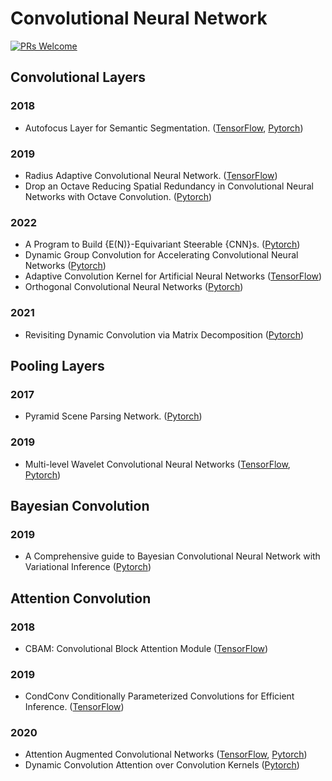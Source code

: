 # Convolutional Neural Network

[![PRs Welcome](https://img.shields.io/badge/PRs-welcome-brightgreen.svg?style=flat-square)](http://makeapullrequest.com)


## Convolutional Layers

### 2018
* Autofocus Layer for Semantic Segmentation. ([TensorFlow](https://github.com/perslev/Autofocus-Layer-TF), [Pytorch](https://github.com/yaq007/Autofocus-Layer))

### 2019
* Radius Adaptive Convolutional Neural Network. ([TensorFlow](https://github.com/meisamrf/racnn))
* Drop an Octave Reducing Spatial Redundancy in Convolutional Neural Networks with Octave Convolution. ([Pytorch](https://github.com/facebookresearch/OctConv))

### 2022
* A Program to Build {E(N)}-Equivariant Steerable {CNN}s. ([Pytorch](https://github.com/QUVA-Lab/escnn))
* Dynamic Group Convolution for Accelerating Convolutional Neural Networks ([Pytorch](https://github.com/zhuogege1943/dgc))
* Adaptive Convolution Kernel for Artificial Neural Networks ([TensorFlow](https://github.com/btekgit/AdaptiveCNN))
* Orthogonal Convolutional Neural Networks ([Pytorch](https://github.com/samaonline/Orthogonal-Convolutional-Neural-Networks))

### 2021
* Revisiting Dynamic Convolution via Matrix Decomposition ([Pytorch](https://github.com/liyunsheng13/dcd))


## Pooling Layers

### 2017
* Pyramid Scene Parsing Network. ([Pytorch](https://github.com/hszhao/PSPNet))

### 2019
* Multi-level Wavelet Convolutional Neural Networks ([TensorFlow](https://github.com/AureliePeng/Keras-WaveletTransform), [Pytorch](https://github.com/lpj-github-io/MWCNNv2))


## Bayesian Convolution

### 2019
* A Comprehensive guide to Bayesian Convolutional Neural Network with Variational Inference ([Pytorch](https://github.com/kumar-shridhar/PyTorch-BayesianCNN))


## Attention Convolution

### 2018
* CBAM: Convolutional Block Attention Module ([TensorFlow](https://github.com/kobiso/CBAM-keras))

### 2019
* CondConv Conditionally Parameterized Convolutions for Efficient Inference. ([TensorFlow](https://github.com/prstrive/CondConv-tensorflow))

### 2020
* Attention Augmented Convolutional Networks ([TensorFlow](https://github.com/titu1994/keras-attention-augmented-convs), [Pytorch](https://github.com/leaderj1001/Attention-Augmented-Conv2d))
* Dynamic Convolution Attention over Convolution Kernels ([Pytorch](https://github.com/kaijieshi7/Dynamic-convolution-Pytorch))

